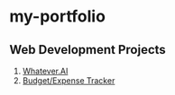 # my-portfolio


## Web Development Projects
1. [Whatever.AI](https://whatever-ai-gamma.vercel.app/)
2. [Budget/Expense Tracker](https://budget-web-8x27.onrender.com)
